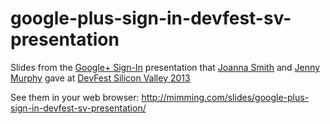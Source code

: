 google-plus-sign-in-devfest-sv-presentation
===========================================

Slides from the [Google+ Sign-In](https://developers.google.com/+) presentation that [Joanna Smith](https://plus.google.com/104523162451451372243) and [Jenny Murphy](http://google.com/+JennyMurphy) gave at [DevFest Silicon Valley 2013](http://devfestsiliconvalley.eventbrite.com/)

See them in your web browser: http://mimming.com/slides/google-plus-sign-in-devfest-sv-presentation/
